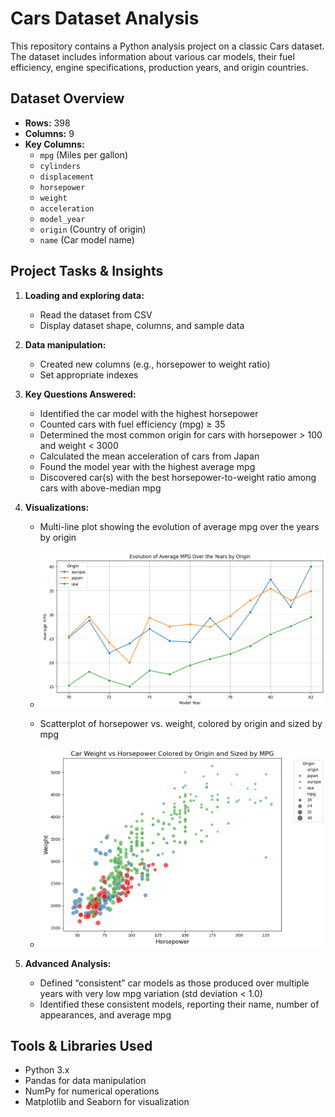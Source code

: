 # Cars Dataset Analysis

This repository contains a Python analysis project on a classic Cars dataset. The dataset includes information about various car models, their fuel efficiency, engine specifications, production years, and origin countries.

## Dataset Overview

- **Rows:** 398  
- **Columns:** 9  
- **Key Columns:**  
  - `mpg` (Miles per gallon)  
  - `cylinders`  
  - `displacement`  
  - `horsepower`  
  - `weight`  
  - `acceleration`  
  - `model_year`  
  - `origin` (Country of origin)  
  - `name` (Car model name)  

## Project Tasks & Insights

1. **Loading and exploring data:**  
   - Read the dataset from CSV  
   - Display dataset shape, columns, and sample data  

2. **Data manipulation:**  
   - Created new columns (e.g., horsepower to weight ratio)  
   - Set appropriate indexes  

3. **Key Questions Answered:**  
   - Identified the car model with the highest horsepower  
   - Counted cars with fuel efficiency (mpg) ≥ 35  
   - Determined the most common origin for cars with horsepower > 100 and weight < 3000  
   - Calculated the mean acceleration of cars from Japan  
   - Found the model year with the highest average mpg  
   - Discovered car(s) with the best horsepower-to-weight ratio among cars with above-median mpg  

4. **Visualizations:**  
   - Multi-line plot showing the evolution of average mpg over the years by origin
   - ![Description of image](output1.png)

   - Scatterplot of horsepower vs. weight, colored by origin and sized by mpg
   - ![Description of image](output2.png)

5. **Advanced Analysis:**  
   - Defined “consistent” car models as those produced over multiple years with very low mpg variation (std deviation < 1.0)  
   - Identified these consistent models, reporting their name, number of appearances, and average mpg  

## Tools & Libraries Used

- Python 3.x  
- Pandas for data manipulation  
- NumPy for numerical operations  
- Matplotlib and Seaborn for visualization  
